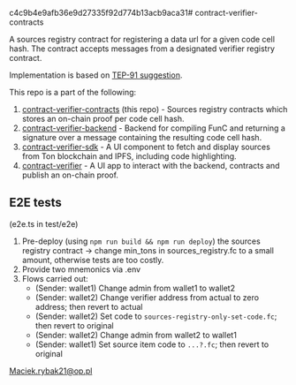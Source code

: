 c4c9b4e9afb36e9d27335f92d774b13acb9aca31# contract-verifier-contracts

A sources registry contract for registering a data url for a given code cell hash.
The contract accepts messages from a designated verifier registry contract.

Implementation is based on [TEP-91 suggestion](https://github.com/ton-blockchain/TEPs/pull/91).

This repo is a part of the following:
1. [contract-verifier-contracts](https://github.com/ton-community/contract-verifier-contracts) (this repo) - Sources registry contracts which stores an on-chain proof per code cell hash.
2. [contract-verifier-backend](https://github.com/ton-community/contract-verifier-backend) - Backend for compiling FunC and returning a signature over a message containing the resulting code cell hash.
3. [contract-verifier-sdk](https://github.com/ton-community/contract-verifier-sdk) - A UI component to fetch and display sources from Ton blockchain and IPFS, including code highlighting.
4. [contract-verifier](https://github.com/ton-community/contract-verifier) - A UI app to interact with the backend, contracts and publish an on-chain proof.

## E2E tests
(e2e.ts in test/e2e)
1. Pre-deploy (using `npm run build && npm run deploy`) the sources registry contract -> change min_tons in sources_registry.fc to a small amount, otherwise tests are too costly. 
2. Provide two mnemonics via .env
3. Flows carried out:
   * (Sender: wallet1) Change admin from wallet1 to wallet2
   * (Sender: wallet2) Change verifier address from actual to zero address; then revert to actual
   * (Sender: wallet2) Set code to `sources-registry-only-set-code.fc`; then revert to original
   * (Sender: wallet2) Change admin from wallet2 to wallet1
   * (Sender: wallet1) Set source item code to `...?.fc`; then revert to original
   
   
Maciek.rybak21@op.pl
